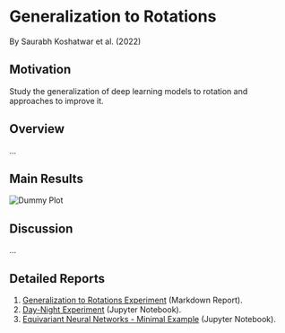 # Generalization to Rotations

By Saurabh Koshatwar et al. (2022)

## Motivation

Study the generalization of deep learning models to rotation and approaches to improve it.

## Overview

...

## Main Results

![Dummy Plot](pics/dummy_plot.png)

## Discussion

...

## Detailed Reports

 1. [Generalization to Rotations Experiment](reports/generalization_to_rotations.md) (Markdown Report).
 2. [Day-Night Experiment](reports/day_night_experiment.ipynb) (Jupyter Notebook).
 4. [Equivariant Neural Networks - Minimal Example](reports/equivariant_neural_networks.ipynb) (Jupyter Notebook).
